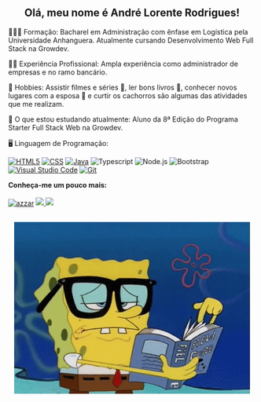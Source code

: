 <h2 align="center"> Olá, meu nome é <strong>André Lorente Rodrigues!</strong></h2>

👨🏻‍🎓 Formação: Bacharel em Administração com ênfase em Logística pela Universidade Anhanguera. Atualmente cursando Desenvolvimento Web Full Stack na Growdev.

👨‍💼 Experiência Profissional: Ampla experiência como administrador de empresas e no ramo bancário.

🥳 Hobbies: Assistir filmes e séries 🎥, ler bons livros 📕, conhecer novos lugares com a esposa 💏 e curtir os cachorros são algumas das atividades que me realizam.

📖 O que estou estudando atualmente: Aluno da 8&ordf; Edição do Programa Starter Full Stack Web na Growdev.
<br>

🖥️ Linguagem de Programação:

<p>
<a target="_blank" rel="noopener noreferrer" href="https://camo.githubusercontent.com/b1720e127ee280daab63f84b508b29abe2540b02f5f57675765ad07da1315241/68747470733a2f2f696d672e736869656c64732e696f2f62616467652f2d48544d4c352d3333333333333f7374796c653d666c6174266c6f676f3d48544d4c35"><img src="https://camo.githubusercontent.com/b1720e127ee280daab63f84b508b29abe2540b02f5f57675765ad07da1315241/68747470733a2f2f696d672e736869656c64732e696f2f62616467652f2d48544d4c352d3333333333333f7374796c653d666c6174266c6f676f3d48544d4c35" alt="HTML5" data-canonical-src="https://img.shields.io/badge/-HTML5-333333?style=flat&amp;logo=HTML5" style="max-width: 100%;"></a>
<a target="_blank" rel="noopener noreferrer" href="https://camo.githubusercontent.com/c38a05ab57aea563f73ae6b4aad7f556faa734d4077a7b52a2081b41ce27da40/68747470733a2f2f696d672e736869656c64732e696f2f62616467652f2d4353532d3333333333333f7374796c653d666c6174266c6f676f3d43535333266c6f676f436f6c6f723d313537324236"><img src="https://camo.githubusercontent.com/c38a05ab57aea563f73ae6b4aad7f556faa734d4077a7b52a2081b41ce27da40/68747470733a2f2f696d672e736869656c64732e696f2f62616467652f2d4353532d3333333333333f7374796c653d666c6174266c6f676f3d43535333266c6f676f436f6c6f723d313537324236" alt="CSS" data-canonical-src="https://img.shields.io/badge/-CSS-333333?style=flat&amp;logo=CSS3&amp;logoColor=1572B6" style="max-width: 100%;"></a>
<a target="_blank" rel="noopener noreferrer" href="https://camo.githubusercontent.com/6040572a02652f35e333a44105f984b73130950d58b41f867f32f471ccfc9126/68747470733a2f2f696d672e736869656c64732e696f2f62616467652f2d4a6176615363726970742d3333333333333f7374796c653d666c6174266c6f676f3d4a617661536372697074266c6f676f436f6c6f723d23666663363332"><img src="https://camo.githubusercontent.com/6040572a02652f35e333a44105f984b73130950d58b41f867f32f471ccfc9126/68747470733a2f2f696d672e736869656c64732e696f2f62616467652f2d4a6176615363726970742d3333333333333f7374796c653d666c6174266c6f676f3d4a617661536372697074266c6f676f436f6c6f723d23666663363332" alt="Java" data-canonical-src="https://img.shields.io/badge/-JavaScript-333333?style=flat&amp;logo=JavaScript&amp;logoColor=#ffc632" style="max-width: 100%;"></a>
<img alt="Typescript" src="https://camo.githubusercontent.com/12827792e26a32c0abcd56df78ce38583c739c7d13bd5791c1872390ccdbe52f/68747470733a2f2f696d672e736869656c64732e696f2f62616467652f547970657363726970742532302d3145393046462e7376673f6c6f676f3d74797065736372697074266c6f676f436f6c6f723d6461726b626c7565" data-canonical-src="https://img.shields.io/badge/Typescript%20-1E90FF.svg?logo=typescript&amp;logoColor=darkblue" style="max-width: 100%;">
<img alt="Node.js" src="https://camo.githubusercontent.com/e7b4eece3a210603300f40f85ad7eafcb1dd9b54549bdcc19cd34f1dbb5c96e4/68747470733a2f2f696d672e736869656c64732e696f2f62616467652f6e6f64652e6a732d3644413535463f6c6f676f3d6e6f64652e6a73266c6f676f436f6c6f723d7768697465" data-canonical-src="https://img.shields.io/badge/node.js-6DA55F?logo=node.js&amp;logoColor=white" style="max-width: 100%;">
<img alt="Bootstrap" src="https://camo.githubusercontent.com/a7bfa4bd1e8a58f701d4dde2e4a158281ed4b8d465cd37bcacc81ddbaaa2e385/68747470733a2f2f696d672e736869656c64732e696f2f62616467652f426f6f7473747261702d3536334437433f6c6f676f3d626f6f747374726170266c6f676f436f6c6f723d7768697465" data-canonical-src="https://img.shields.io/badge/Bootstrap-563D7C?logo=bootstrap&amp;logoColor=white" style="max-width: 100%;">
<a target="_blank" rel="noopener noreferrer" href="https://camo.githubusercontent.com/1ca4fca85fcdf590edd7002c02ded299502daa79309d0656859b69d55a1c1fa9/68747470733a2f2f696d672e736869656c64732e696f2f62616467652f2d56697375616c25323053747564696f253230436f64652d3035313232413f7374796c653d666c6174266c6f676f3d76697375616c2d73747564696f2d636f6465266c6f676f436f6c6f723d303037414343"><img src="https://camo.githubusercontent.com/1ca4fca85fcdf590edd7002c02ded299502daa79309d0656859b69d55a1c1fa9/68747470733a2f2f696d672e736869656c64732e696f2f62616467652f2d56697375616c25323053747564696f253230436f64652d3035313232413f7374796c653d666c6174266c6f676f3d76697375616c2d73747564696f2d636f6465266c6f676f436f6c6f723d303037414343" alt="Visual Studio Code" data-canonical-src="https://img.shields.io/badge/-Visual%20Studio%20Code-05122A?style=flat&amp;logo=visual-studio-code&amp;logoColor=007ACC" style="max-width: 100%;"></a>
<a target="_blank" rel="noopener noreferrer" href="https://camo.githubusercontent.com/2fc774b6f44efd9ac27316c539e0e94f8e524f872dc5b1c3ef60266a598331bc/68747470733a2f2f696d672e736869656c64732e696f2f62616467652f2d4769742d3035313232413f7374796c653d666c6174266c6f676f3d676974"><img src="https://camo.githubusercontent.com/2fc774b6f44efd9ac27316c539e0e94f8e524f872dc5b1c3ef60266a598331bc/68747470733a2f2f696d672e736869656c64732e696f2f62616467652f2d4769742d3035313232413f7374796c653d666c6174266c6f676f3d676974" alt="Git" data-canonical-src="https://img.shields.io/badge/-Git-05122A?style=flat&amp;logo=git" style="max-width: 100%;"></a>
</p>
<strong>Conheça-me um pouco mais:</strong><br>
<br>
<a href="https://mailto:andre.lorente83@gmail.com" rel="nofollow"><img align="center" src="https://camo.githubusercontent.com/a75c1e7d0175346e425c70693da967793c9a2c673ff3c55f56dbe46954065921/68747470733a2f2f696d672e736869656c64732e696f2f62616467652f676d61696c2d4541343333352e7376673f7374796c653d666f722d7468652d6261646765266c6f676f3d676d61696c266c6f676f436f6c6f723d7768697465" alt="azzar" height="30" data-canonical-src="https://img.shields.io/badge/gmail-EA4335.svg?style=for-the-badge&amp;logo=gmail&amp;logoColor=white" style="max-width: 100%;"></a>
<a href="https://www.linkedin.com/in/andrelorente/" target="_blank"><img src="https://img.shields.io/badge/LinkedIn-0077B5?style=for-the-badge&logo=linkedin&logoColor=white" /> </a>
<a target="_blank" href="https://www.instagram.com/andre.lorente/"><img src="https://img.shields.io/badge/Instagram-E4405F?style=for-the-badge&logo=instagram&logoColor=white"/> </a>

##

<p align="center"><img src="https://github.com/Andreloren/Andreloren/blob/main/Images/Estudo_Bob.gif" alt="Bob" /></p>
